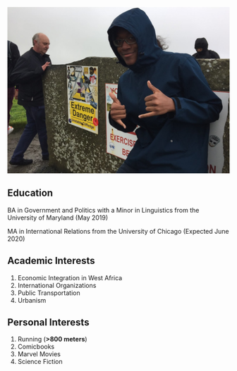 ![test](IMG_8556.JPG)



## Education
BA in Government and Politics with a Minor in Linguistics from the University of Maryland (May 2019)

MA in International Relations from the University of Chicago (Expected June 2020)

## Academic Interests
1. Economic Integration in West Africa
2. International Organizations
3. Public Transportation
4. Urbanism

## Personal Interests
1. Running (**>800 meters**)
2. Comicbooks
3. Marvel Movies
4. Science Fiction

